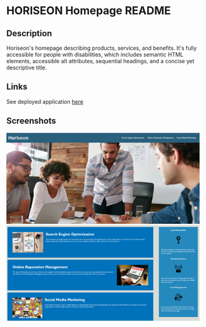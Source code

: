 # HORISEON Homepage README

## Description
Horiseon's homepage describing products, services, and benefits. It's fully accessible for people with disabilities, which includes semantic HTML elements, accessible alt attributes, sequential headings, and a concise yet descriptive title.

## Links
See deployed application [here](https://github.com/alyssawinn/module-1-challenge)

## Screenshots
![Navigation bar and hero image](./assets/images/screenshot1.PNG)
![Products, Services, and Benefits section](./assets/images/screenshot2.PNG)
